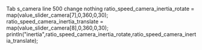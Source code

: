   Tab s_camera line 500 
  change nothing
  ratio_speed_camera_inertia_rotate = map(value_slider_camera[7],0,360,0,30);
  ratio_speed_camera_inertia_translate = map(value_slider_camera[8],0,360,0,30);
  println("inertia",ratio_speed_camera_inertia_rotate,ratio_speed_camera_inertia_translate);